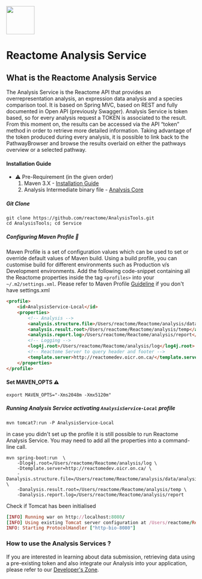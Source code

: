 [<img src=https://user-images.githubusercontent.com/6883670/31999264-976dfb86-b98a-11e7-9432-0316345a72ea.png height=75 />](https://reactome.org)

# Reactome Analysis Service

## What is the Reactome Analysis Service

The Analysis Service is the Reactome API that provides an overrepresentation analysis, an expression data analysis and a species comparison tool. It is based on Spring MVC, based on REST and fully documented in Open API (previously Swagger).
Analysis Service is token based, so for every analysis request a TOKEN is associated to the result. From this moment on, the results can be accessed via the API “token” method in order to retrieve more detailed information. Taking advantage of the token produced during every analysis, it is possible to link back to the PathwayBrowser and browse the results overlaid on either the pathways overview or a selected pathway.

#### Installation Guide

* :warning: Pre-Requirement (in the given order)
    1. Maven 3.X - [Installation Guide](http://maven.apache.org/install.html)
    2. Analysis Intermediate binary file - [Analysis Core](https://github.com/reactome/AnalysisTools/tree/master/Core)

##### Git Clone

```console
git clone https://github.com/reactome/AnalysisTools.git
cd AnalysisTools; cd Service
```

##### Configuring Maven Profile :memo:

Maven Profile is a set of configuration values which can be used to set or override default values of Maven build. Using a build profile, you can customise build for different environments such as Production v/s Development environments.
Add the following code-snippet containing all the Reactome properties inside the tag ```<profiles>``` into your ```~/.m2/settings.xml```.
Please refer to Maven Profile [Guideline](http://maven.apache.org/guides/introduction/introduction-to-profiles.html) if you don't have settings.xml


```html
<profile>
    <id>AnalysisService-Local</id>
    <properties>
        <!-- Analysis -->
        <analysis.structure.file>/Users/reactome/Reactome/analysis/data/analysis.bin</analysis.structure.file>
        <analysis.result.root>/Users/reactome/Reactome/analysis/temp</analysis.result.root>
        <analysis.report.log>/Users/reactome/Reactome/analysis/report</analysis.report.log>
        <!-- Logging -->
        <log4j.root>/Users/reactome/Reactome/analysis/log</log4j.root>
        <!-- Reactome Server to query header and footer -->
        <template.server>http://reactomedev.oicr.on.ca/</template.server>
    </properties>
</profile>
```

#### Set MAVEN_OPTS :warning:
```console
export MAVEN_OPTS="-Xms2048m -Xmx5120m"
```

##### Running Analysis Service activating ```AnalysisService-Local``` profile
```console
mvn tomcat7:run -P AnalysisService-Local
```

in case you didn't set up the profile it is still possible to run Reactome Analysis Service. You may need to add all the properties into a command-line call.
```console
mvn spring-boot:run  \
    -Dlog4j.root=/Users/reactome/Reactome/analysis/log \
    -Dtemplate.server=http://reactomedev.oicr.on.ca/ \
    -Danalysis.structure.file=/Users/reactome/Reactome/analysis/data/analysis.bin \
    -Danalysis.result.root=/Users/reactome/Reactome/analysis/temp \
    -Danalysis.report.log=/Users/reactome/Reactome/analysis/report
```

Check if Tomcat has been initialised
```rb
[INFO] Running war on http://localhost:8080/
[INFO] Using existing Tomcat server configuration at /Users/reactome/Reactome/AnalysisTools/Service/target/tomcat
INFO: Starting ProtocolHandler ["http-bio-8080"]
```

### How to use the Analysis Services ?

If you are interested in learning about data submission, retrieving data using a pre-existing token and also integrate our Analysis into your application, please refer to our [Developer's Zone](http://www.reactome.org/pages/documentation/developer-guide/analysis-service/).
